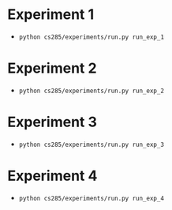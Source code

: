 # Experiment 1

* `python cs285/experiments/run.py run_exp_1`


# Experiment 2

* `python cs285/experiments/run.py run_exp_2`


# Experiment 3

* `python cs285/experiments/run.py run_exp_3`


# Experiment 4

* `python cs285/experiments/run.py run_exp_4`


